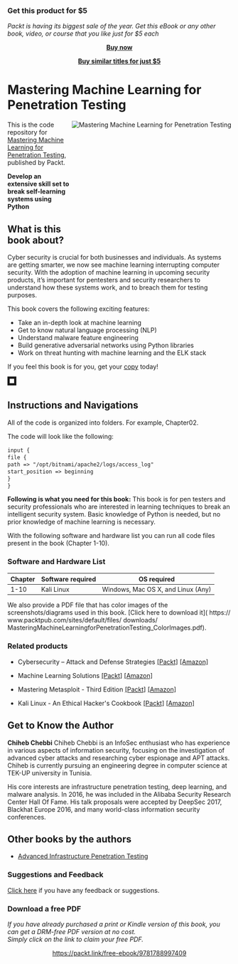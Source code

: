 
### Get this product for $5

<i>Packt is having its biggest sale of the year. Get this eBook or any other book, video, or course that you like just for $5 each</i>


<b><p align='center'>[Buy now](https://packt.link/9781788997409)</p></b>


<b><p align='center'>[Buy similar titles for just $5](https://subscription.packtpub.com/search)</p></b>


# Mastering Machine Learning for Penetration Testing

<a href="https://www.packtpub.com/networking-and-servers/mastering-machine-learning-penetration-testing?utm_source=github&utm_medium=repository&utm_campaign=9781788997409"><img src="https://dz13w8afd47il.cloudfront.net/sites/default/files/imagecache/ppv4_main_book_cover/B10116.png" alt="Mastering Machine Learning for Penetration Testing" height="256px" align="right"></a>

This is the code repository for [Mastering Machine Learning for Penetration Testing](https://www.packtpub.com/networking-and-servers/mastering-machine-learning-penetration-testing?utm_source=github&utm_medium=repository&utm_campaign=9781788997409), published by Packt.

**Develop an extensive skill set to break self-learning systems using Python**

## What is this book about?

Cyber security is crucial for both businesses and individuals. As systems are getting smarter, we now see machine learning interrupting computer security. With the adoption of machine learning in upcoming security products, it’s important for pentesters and security researchers to understand how these systems work, and to breach them for testing purposes.

This book covers the following exciting features:
* Take an in-depth look at machine learning
* Get to know natural language processing (NLP)
* Understand malware feature engineering
* Build generative adversarial networks using Python libraries
* Work on threat hunting with machine learning and the ELK stack

If you feel this book is for you, get your [copy](https://www.amazon.com/dp/1788997409) today!

<a href="https://www.packtpub.com/?utm_source=github&utm_medium=banner&utm_campaign=GitHubBanner"><img src="https://raw.githubusercontent.com/PacktPublishing/GitHub/master/GitHub.png" 
alt="https://www.packtpub.com/" border="5" /></a>


## Instructions and Navigations
All of the code is organized into folders. For example, Chapter02.

The code will look like the following:
```
input {
file {
path => "/opt/bitnami/apache2/logs/access_log"
start_position => beginning
}
}
```

**Following is what you need for this book:**
This book is for pen testers and security professionals who are interested in learning techniques to break an intelligent security system. Basic knowledge of Python is needed, but no prior knowledge of machine learning is necessary.

With the following software and hardware list you can run all code files present in the book (Chapter 1-10).

### Software and Hardware List

| Chapter  | Software required                   | OS required                        |
| -------- | ------------------------------------| -----------------------------------|
| 1-10     | Kali Linux                          | Windows, Mac OS X, and Linux (Any) |


We also provide a PDF file that has color images of the screenshots/diagrams used in this book. [Click here to download it]( https:/​/​www.​packtpub.​com/​sites/​default/​files/
downloads/​MasteringMachineLearningforPenetrationTesting_​ColorImages.​pdf).

### Related products 
* Cybersecurity – Attack and Defense Strategies [[Packt]](https://www.packtpub.com/networking-and-servers/cybersecurity-attack-and-defense-strategies?utm_source=github&utm_medium=repository&utm_campaign=9781788475297) [[Amazon]](https://www.amazon.com/dp/1788475291)

* Machine Learning Solutions [[Packt]](https://www.packtpub.com/big-data-and-business-intelligence/machine-learning-solutions?utm_source=github&utm_medium=repository&utm_campaign=9781788390040) [[Amazon]](https://www.amazon.com/dp/1788390040)

* Mastering Metasploit - Third Edition [[Packt]](https://www.packtpub.com/networking-and-servers/mastering-metasploit-third-edition?utm_source=github&utm_medium=repository&utm_campaign=9781788990615) [[Amazon]](https://www.amazon.com/dp/1788990617)

* Kali Linux - An Ethical Hacker's Cookbook [[Packt]](https://www.packtpub.com/networking-and-servers/kali-linux-ethical-hackers-cookbook?utm_source=github&utm_medium=repository&utm_campaign=9781787121829) [[Amazon]](https://www.amazon.com/dp/1787121828)

## Get to Know the Author
**Chiheb Chebbi**
Chiheb Chebbi is an InfoSec enthusiast who has experience in various aspects of information security, focusing on the investigation of advanced cyber attacks and researching cyber espionage and APT attacks. Chiheb is currently pursuing an engineering degree in computer science at TEK-UP university in Tunisia.

His core interests are infrastructure penetration testing, deep learning, and malware analysis. In 2016, he was included in the Alibaba Security Research Center Hall Of Fame. His talk proposals were accepted by DeepSec 2017, Blackhat Europe 2016, and many world-class information security conferences.




## Other books by the authors
* [Advanced Infrastructure Penetration Testing](https://www.packtpub.com/networking-and-servers/advanced-infrastructure-penetration-testing?utm_source=github&utm_medium=repository&utm_campaign=9781788624480)


### Suggestions and Feedback
[Click here](https://docs.google.com/forms/d/e/1FAIpQLSdy7dATC6QmEL81FIUuymZ0Wy9vH1jHkvpY57OiMeKGqib_Ow/viewform) if you have any feedback or suggestions.
### Download a free PDF

 <i>If you have already purchased a print or Kindle version of this book, you can get a DRM-free PDF version at no cost.<br>Simply click on the link to claim your free PDF.</i>
<p align="center"> <a href="https://packt.link/free-ebook/9781788997409">https://packt.link/free-ebook/9781788997409 </a> </p>